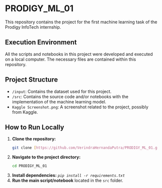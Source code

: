 # PRODIGY_ML_01

This repository contains the project for the first machine learning task of the Prodigy InfoTech internship.

## Execution Environment

All the scripts and notebooks in this project were developed and executed on a local computer. The necessary files are contained within this repository.

## Project Structure

-   `/input`: Contains the dataset used for this project.
-   `/src`: Contains the source code and/or notebooks with the implementation of the machine learning model.
-   `Kaggle Screenshot.png`: A screenshot related to the project, possibly from Kaggle.

## How to Run Locally

1.  **Clone the repository:**
    ```sh
    git clone [https://github.com/VerindraHernandaPutra/PRODIGY_ML_01.git](https://github.com/VerindraHernandaPutra/PRODIGY_ML_01.git)
    ```
2.  **Navigate to the project directory:**
    ```sh
    cd PRODIGY_ML_01
    ```
3.  **Install dependencies:**
    *`pip install -r requirements.txt`*
4.  **Run the main script/notebook** located in the `src` folder.
